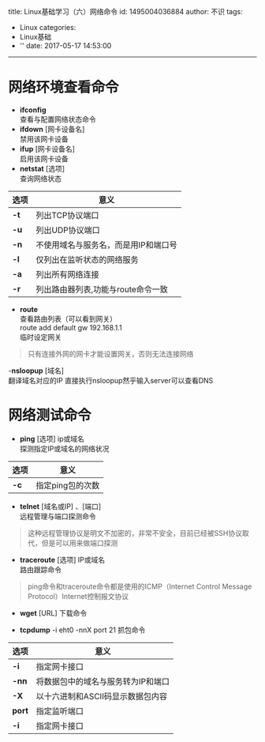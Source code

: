 title: Linux基础学习（六）网络命令
id: 1495004036884
author: 不识
tags:
  - Linux
categories:
  - Linux基础
  - ''
date: 2017-05-17 14:53:00
---
# 网络环境查看命令

- **ifconfig**  
查看与配置网络状态命令
- **ifdown** [网卡设备名]   
禁用该网卡设备
- **ifup** [网卡设备名]  
启用该网卡设备
- **netstat** [选项]  
查询网络状态

<!-- more -->

|选项|意义|
|----|----|
|**-t**|列出TCP协议端口|
|**-u**|列出UDP协议端口|
|**-n**|不使用域名与服务名，而是用IP和端口号|
|**-l**|仅列出在监听状态的网络服务|
|**-a**|列出所有网络连接|
|**-r**|列出路由器列表,功能与route命令一致|
- **route**  
查看路由列表（可以看到网关）   
route add default gw 192.168.1.1   
临时设定网关
>只有连接外网的网卡才能设置网关，否则无法连接网络

-**nsloopup** [域名]   
翻译域名对应的IP
直接执行nsloopup然乎输入server可以查看DNS

# 网络测试命令

- **ping** [选项] ip或域名  
探测指定IP或域名的网络状况

|选项|意义|
|----|----|
|**-c**|指定ping包的次数|

- **telnet**  [域名或IP] 、[端口]  
远程管理与端口探测命令
> 这种远程管理协议是明文不加密的，非常不安全，目前已经被SSH协议取代，但是可以用来做端口探测

- **traceroute** [选项] IP或域名  
路由跟踪命令

>ping命令和traceroute命令都是使用的ICMP（Internet Control Message Protocol）Internet控制报文协议

- **wget**  [URL]
下载命令 

- **tcpdump**  -i eht0 -nnX port 21
抓包命令

|选项|意义|
|----|----|
|**-i**|指定网卡接口|
|**-nn**|将数据包中的域名与服务转为IP和端口|
|**-X**|以十六进制和ASCII码显示数据包内容|
|**port**|指定监听端口|
|**-i**|指定网卡接口|
